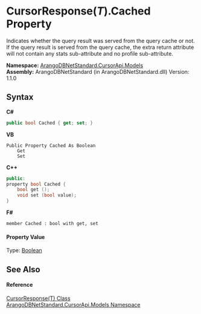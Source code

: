 # CursorResponse(*T*).Cached Property 
 

Indicates whether the query result was served from the query cache or not. If the query result is served from the query cache, the extra return attribute will not contain any stats sub-attribute and no profile sub-attribute.

**Namespace:**&nbsp;<a href="35799343-7a53-6c3b-95d1-21ff990d1b8b">ArangoDBNetStandard.CursorApi.Models</a><br />**Assembly:**&nbsp;ArangoDBNetStandard (in ArangoDBNetStandard.dll) Version: 1.1.0

## Syntax

**C#**<br />
``` C#
public bool Cached { get; set; }
```

**VB**<br />
``` VB
Public Property Cached As Boolean
	Get
	Set
```

**C++**<br />
``` C++
public:
property bool Cached {
	bool get ();
	void set (bool value);
}
```

**F#**<br />
``` F#
member Cached : bool with get, set

```


#### Property Value
Type: <a href="https://docs.microsoft.com/dotnet/api/system.boolean" target="_blank" rel="noopener noreferrer">Boolean</a>

## See Also


#### Reference
<a href="ec7c9eef-883a-0a35-8871-b504b0ab7d85">CursorResponse(T) Class</a><br /><a href="35799343-7a53-6c3b-95d1-21ff990d1b8b">ArangoDBNetStandard.CursorApi.Models Namespace</a><br />
